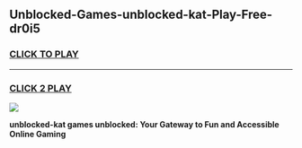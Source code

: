 
## Unblocked-Games-unblocked-kat-Play-Free-dr0i5
<h3>
<a href="https://premium76.site?title=unblocked-kat&ref=21A">CLICK TO PLAY</a></h3>
<hr>

<h3>
<a href="https://premium76.site?title=unblocked-kat&ref=21A">CLICK 2 PLAY</a>
  
</h3>

<a href="https://premium76.site?title=unblocked-kat&ref=21A"><img src="https://clearcache.store/games.png"></a>


**unblocked-kat games unblocked: Your Gateway to Fun and Accessible Online Gaming**
